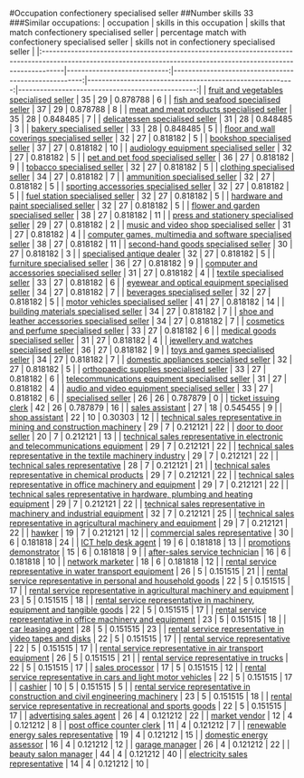 #Occupation confectionery specialised seller
##Number skills 33
###Similar occupations:
| occupation                                                                                                                                                        |   skills in this occupation |   skills that match confectionery specialised seller |   percentage match with confectionery specialised seller |   skills not in confectionery specialised seller |
|:------------------------------------------------------------------------------------------------------------------------------------------------------------------|----------------------------:|-----------------------------------------------------:|---------------------------------------------------------:|-------------------------------------------------:|
| [fruit and vegetables specialised seller](fruit_and_vegetables_specialised_seller.md)                                                                             |                          35 |                                                   29 |                                                 0.878788 |                                                6 |
| [fish and seafood specialised seller](fish_and_seafood_specialised_seller.md)                                                                                     |                          37 |                                                   29 |                                                 0.878788 |                                                8 |
| [meat and meat products specialised seller](meat_and_meat_products_specialised_seller.md)                                                                         |                          35 |                                                   28 |                                                 0.848485 |                                                7 |
| [delicatessen specialised seller](delicatessen_specialised_seller.md)                                                                                             |                          31 |                                                   28 |                                                 0.848485 |                                                3 |
| [bakery specialised seller](bakery_specialised_seller.md)                                                                                                         |                          33 |                                                   28 |                                                 0.848485 |                                                5 |
| [floor and wall coverings specialised seller](floor_and_wall_coverings_specialised_seller.md)                                                                     |                          32 |                                                   27 |                                                 0.818182 |                                                5 |
| [bookshop specialised seller](bookshop_specialised_seller.md)                                                                                                     |                          37 |                                                   27 |                                                 0.818182 |                                               10 |
| [audiology equipment specialised seller](audiology_equipment_specialised_seller.md)                                                                               |                          32 |                                                   27 |                                                 0.818182 |                                                5 |
| [pet and pet food specialised seller](pet_and_pet_food_specialised_seller.md)                                                                                     |                          36 |                                                   27 |                                                 0.818182 |                                                9 |
| [tobacco specialised seller](tobacco_specialised_seller.md)                                                                                                       |                          32 |                                                   27 |                                                 0.818182 |                                                5 |
| [clothing specialised seller](clothing_specialised_seller.md)                                                                                                     |                          34 |                                                   27 |                                                 0.818182 |                                                7 |
| [ammunition specialised seller](ammunition_specialised_seller.md)                                                                                                 |                          32 |                                                   27 |                                                 0.818182 |                                                5 |
| [sporting accessories specialised seller](sporting_accessories_specialised_seller.md)                                                                             |                          32 |                                                   27 |                                                 0.818182 |                                                5 |
| [fuel station specialised seller](fuel_station_specialised_seller.md)                                                                                             |                          32 |                                                   27 |                                                 0.818182 |                                                5 |
| [hardware and paint specialised seller](hardware_and_paint_specialised_seller.md)                                                                                 |                          32 |                                                   27 |                                                 0.818182 |                                                5 |
| [flower and garden specialised seller](flower_and_garden_specialised_seller.md)                                                                                   |                          38 |                                                   27 |                                                 0.818182 |                                               11 |
| [press and stationery specialised seller](press_and_stationery_specialised_seller.md)                                                                             |                          29 |                                                   27 |                                                 0.818182 |                                                2 |
| [music and video shop specialised seller](music_and_video_shop_specialised_seller.md)                                                                             |                          31 |                                                   27 |                                                 0.818182 |                                                4 |
| [computer games, multimedia and software specialised seller](computer_games,_multimedia_and_software_specialised_seller.md)                                       |                          38 |                                                   27 |                                                 0.818182 |                                               11 |
| [second-hand goods specialised seller](second-hand_goods_specialised_seller.md)                                                                                   |                          30 |                                                   27 |                                                 0.818182 |                                                3 |
| [specialised antique dealer](specialised_antique_dealer.md)                                                                                                       |                          32 |                                                   27 |                                                 0.818182 |                                                5 |
| [furniture specialised seller](furniture_specialised_seller.md)                                                                                                   |                          36 |                                                   27 |                                                 0.818182 |                                                9 |
| [computer and accessories specialised seller](computer_and_accessories_specialised_seller.md)                                                                     |                          31 |                                                   27 |                                                 0.818182 |                                                4 |
| [textile specialised seller](textile_specialised_seller.md)                                                                                                       |                          33 |                                                   27 |                                                 0.818182 |                                                6 |
| [eyewear and optical equipment specialised seller](eyewear_and_optical_equipment_specialised_seller.md)                                                           |                          34 |                                                   27 |                                                 0.818182 |                                                7 |
| [beverages specialised seller](beverages_specialised_seller.md)                                                                                                   |                          32 |                                                   27 |                                                 0.818182 |                                                5 |
| [motor vehicles specialised seller](motor_vehicles_specialised_seller.md)                                                                                         |                          41 |                                                   27 |                                                 0.818182 |                                               14 |
| [building materials specialised seller](building_materials_specialised_seller.md)                                                                                 |                          34 |                                                   27 |                                                 0.818182 |                                                7 |
| [shoe and leather accessories specialised seller](shoe_and_leather_accessories_specialised_seller.md)                                                             |                          34 |                                                   27 |                                                 0.818182 |                                                7 |
| [cosmetics and perfume specialised seller](cosmetics_and_perfume_specialised_seller.md)                                                                           |                          33 |                                                   27 |                                                 0.818182 |                                                6 |
| [medical goods specialised seller](medical_goods_specialised_seller.md)                                                                                           |                          31 |                                                   27 |                                                 0.818182 |                                                4 |
| [jewellery and watches specialised seller](jewellery_and_watches_specialised_seller.md)                                                                           |                          36 |                                                   27 |                                                 0.818182 |                                                9 |
| [toys and games specialised seller](toys_and_games_specialised_seller.md)                                                                                         |                          34 |                                                   27 |                                                 0.818182 |                                                7 |
| [domestic appliances specialised seller](domestic_appliances_specialised_seller.md)                                                                               |                          32 |                                                   27 |                                                 0.818182 |                                                5 |
| [orthopaedic supplies specialised seller](orthopaedic_supplies_specialised_seller.md)                                                                             |                          33 |                                                   27 |                                                 0.818182 |                                                6 |
| [telecommunications equipment specialised seller](telecommunications_equipment_specialised_seller.md)                                                             |                          31 |                                                   27 |                                                 0.818182 |                                                4 |
| [audio and video equipment specialised seller](audio_and_video_equipment_specialised_seller.md)                                                                   |                          33 |                                                   27 |                                                 0.818182 |                                                6 |
| [specialised seller](specialised_seller.md)                                                                                                                       |                          26 |                                                   26 |                                                 0.787879 |                                                0 |
| [ticket issuing clerk](ticket_issuing_clerk.md)                                                                                                                   |                          42 |                                                   26 |                                                 0.787879 |                                               16 |
| [sales assistant](sales_assistant.md)                                                                                                                             |                          27 |                                                   18 |                                                 0.545455 |                                                9 |
| [shop assistant](shop_assistant.md)                                                                                                                               |                          22 |                                                   10 |                                                 0.30303  |                                               12 |
| [technical sales representative in mining and construction machinery](technical_sales_representative_in_mining_and_construction_machinery.md)                     |                          29 |                                                    7 |                                                 0.212121 |                                               22 |
| [door to door seller](door_to_door_seller.md)                                                                                                                     |                          20 |                                                    7 |                                                 0.212121 |                                               13 |
| [technical sales representative in electronic and telecommunications equipment](technical_sales_representative_in_electronic_and_telecommunications_equipment.md) |                          29 |                                                    7 |                                                 0.212121 |                                               22 |
| [technical sales representative in the textile machinery industry](technical_sales_representative_in_the_textile_machinery_industry.md)                           |                          29 |                                                    7 |                                                 0.212121 |                                               22 |
| [technical sales representative](technical_sales_representative.md)                                                                                               |                          28 |                                                    7 |                                                 0.212121 |                                               21 |
| [technical sales representative in chemical products](technical_sales_representative_in_chemical_products.md)                                                     |                          29 |                                                    7 |                                                 0.212121 |                                               22 |
| [technical sales representative in office machinery and equipment](technical_sales_representative_in_office_machinery_and_equipment.md)                           |                          29 |                                                    7 |                                                 0.212121 |                                               22 |
| [technical sales representative in hardware, plumbing and heating equipment](technical_sales_representative_in_hardware,_plumbing_and_heating_equipment.md)       |                          29 |                                                    7 |                                                 0.212121 |                                               22 |
| [technical sales representative in machinery and industrial equipment](technical_sales_representative_in_machinery_and_industrial_equipment.md)                   |                          32 |                                                    7 |                                                 0.212121 |                                               25 |
| [technical sales representative in agricultural machinery and equipment](technical_sales_representative_in_agricultural_machinery_and_equipment.md)               |                          29 |                                                    7 |                                                 0.212121 |                                               22 |
| [hawker](hawker.md)                                                                                                                                               |                          19 |                                                    7 |                                                 0.212121 |                                               12 |
| [commercial sales representative](commercial_sales_representative.md)                                                                                             |                          30 |                                                    6 |                                                 0.181818 |                                               24 |
| [ICT help desk agent](ICT_help_desk_agent.md)                                                                                                                     |                          19 |                                                    6 |                                                 0.181818 |                                               13 |
| [promotions demonstrator](promotions_demonstrator.md)                                                                                                             |                          15 |                                                    6 |                                                 0.181818 |                                                9 |
| [after-sales service technician](after-sales_service_technician.md)                                                                                               |                          16 |                                                    6 |                                                 0.181818 |                                               10 |
| [network marketer](network_marketer.md)                                                                                                                           |                          18 |                                                    6 |                                                 0.181818 |                                               12 |
| [rental service representative in water transport equipment](rental_service_representative_in_water_transport_equipment.md)                                       |                          26 |                                                    5 |                                                 0.151515 |                                               21 |
| [rental service representative in personal and household goods](rental_service_representative_in_personal_and_household_goods.md)                                 |                          22 |                                                    5 |                                                 0.151515 |                                               17 |
| [rental service representative in agricultural machinery and equipment](rental_service_representative_in_agricultural_machinery_and_equipment.md)                 |                          23 |                                                    5 |                                                 0.151515 |                                               18 |
| [rental service representative in machinery, equipment and tangible goods](rental_service_representative_in_machinery,_equipment_and_tangible_goods.md)           |                          22 |                                                    5 |                                                 0.151515 |                                               17 |
| [rental service representative in office machinery and equipment](rental_service_representative_in_office_machinery_and_equipment.md)                             |                          23 |                                                    5 |                                                 0.151515 |                                               18 |
| [car leasing agent](car_leasing_agent.md)                                                                                                                         |                          28 |                                                    5 |                                                 0.151515 |                                               23 |
| [rental service representative in video tapes and disks](rental_service_representative_in_video_tapes_and_disks.md)                                               |                          22 |                                                    5 |                                                 0.151515 |                                               17 |
| [rental service representative](rental_service_representative.md)                                                                                                 |                          22 |                                                    5 |                                                 0.151515 |                                               17 |
| [rental service representative in air transport equipment](rental_service_representative_in_air_transport_equipment.md)                                           |                          26 |                                                    5 |                                                 0.151515 |                                               21 |
| [rental service representative in trucks](rental_service_representative_in_trucks.md)                                                                             |                          22 |                                                    5 |                                                 0.151515 |                                               17 |
| [sales processor](sales_processor.md)                                                                                                                             |                          17 |                                                    5 |                                                 0.151515 |                                               12 |
| [rental service representative in cars and light motor vehicles](rental_service_representative_in_cars_and_light_motor_vehicles.md)                               |                          22 |                                                    5 |                                                 0.151515 |                                               17 |
| [cashier](cashier.md)                                                                                                                                             |                          10 |                                                    5 |                                                 0.151515 |                                                5 |
| [rental service representative in construction and civil engineering machinery](rental_service_representative_in_construction_and_civil_engineering_machinery.md) |                          23 |                                                    5 |                                                 0.151515 |                                               18 |
| [rental service representative in recreational and sports goods](rental_service_representative_in_recreational_and_sports_goods.md)                               |                          22 |                                                    5 |                                                 0.151515 |                                               17 |
| [advertising sales agent](advertising_sales_agent.md)                                                                                                             |                          26 |                                                    4 |                                                 0.121212 |                                               22 |
| [market vendor](market_vendor.md)                                                                                                                                 |                          12 |                                                    4 |                                                 0.121212 |                                                8 |
| [post office counter clerk](post_office_counter_clerk.md)                                                                                                         |                          11 |                                                    4 |                                                 0.121212 |                                                7 |
| [renewable energy sales representative](renewable_energy_sales_representative.md)                                                                                 |                          19 |                                                    4 |                                                 0.121212 |                                               15 |
| [domestic energy assessor](domestic_energy_assessor.md)                                                                                                           |                          16 |                                                    4 |                                                 0.121212 |                                               12 |
| [garage manager](garage_manager.md)                                                                                                                               |                          26 |                                                    4 |                                                 0.121212 |                                               22 |
| [beauty salon manager](beauty_salon_manager.md)                                                                                                                   |                          44 |                                                    4 |                                                 0.121212 |                                               40 |
| [electricity sales representative](electricity_sales_representative.md)                                                                                           |                          14 |                                                    4 |                                                 0.121212 |                                               10 |
